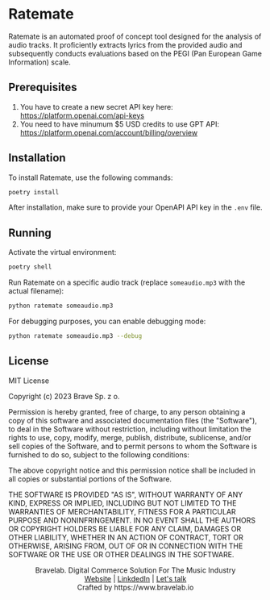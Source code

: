 # Ratemate

Ratemate is an automated proof of concept tool designed for the analysis of audio tracks. 
It proficiently extracts lyrics from the provided audio and subsequently conducts evaluations based on the PEGI (Pan European Game Information) scale.

## Prerequisites

1. You have to create a new secret API key here: https://platform.openai.com/api-keys
2. You need to have minumum $5 USD credits to use GPT API: https://platform.openai.com/account/billing/overview 

## Installation

To install Ratemate, use the following commands:

```bash
poetry install
```

After installation, make sure to provide your OpenAPI API key in the `.env` file.

## Running

Activate the virtual environment:

```bash
poetry shell
```

Run Ratemate on a specific audio track (replace `someaudio.mp3` with the actual filename):

```bash
python ratemate someaudio.mp3
```

For debugging purposes, you can enable debugging mode:

```bash
python ratemate someaudio.mp3 --debug
```

## License

MIT License

Copyright (c) 2023 Brave Sp. z o.

Permission is hereby granted, free of charge, to any person obtaining a copy
of this software and associated documentation files (the "Software"), to deal
in the Software without restriction, including without limitation the rights
to use, copy, modify, merge, publish, distribute, sublicense, and/or sell
copies of the Software, and to permit persons to whom the Software is
furnished to do so, subject to the following conditions:

The above copyright notice and this permission notice shall be included in all
copies or substantial portions of the Software.

THE SOFTWARE IS PROVIDED "AS IS", WITHOUT WARRANTY OF ANY KIND, EXPRESS OR
IMPLIED, INCLUDING BUT NOT LIMITED TO THE WARRANTIES OF MERCHANTABILITY,
FITNESS FOR A PARTICULAR PURPOSE AND NONINFRINGEMENT. IN NO EVENT SHALL THE
AUTHORS OR COPYRIGHT HOLDERS BE LIABLE FOR ANY CLAIM, DAMAGES OR OTHER
LIABILITY, WHETHER IN AN ACTION OF CONTRACT, TORT OR OTHERWISE, ARISING FROM,
OUT OF OR IN CONNECTION WITH THE SOFTWARE OR THE USE OR OTHER DEALINGS IN THE
SOFTWARE.

<div align="center">
  Bravelab. Digital Commerce Solution For The Music Industry<br>
  <a href="https://www.bravelab.io/">Website</a>
  <span> | </span>
  <a href="https://linkedin.com/company/bravelab.io">LinkdedIn</a><span> | </span>
  <a href="mailto:office@bravelab.io">Let's talk</a><br>
  Crafted by https://www.bravelab.io
</div>


